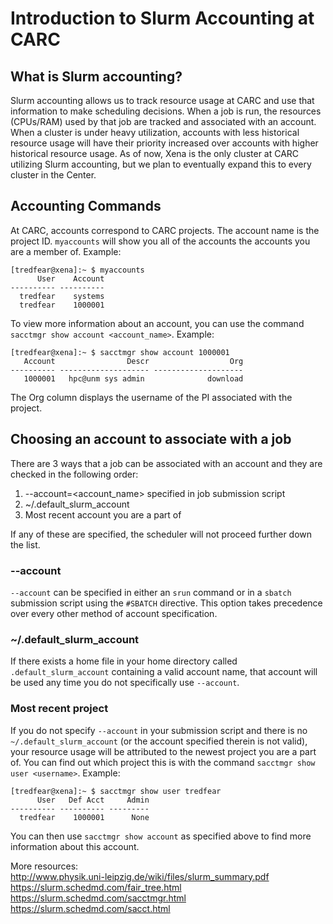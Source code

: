 # Introduction to Slurm Accounting at CARC

## What is Slurm accounting?

Slurm accounting allows us to track resource usage at CARC and use that information to make scheduling decisions. When a job is run, the resources (CPUs/RAM) used by that job are tracked and associated with an account. When a cluster is under heavy utilization, accounts with less historical resource usage will have their priority increased over accounts with higher historical resource usage. As of now, Xena is the only cluster at CARC utilizing Slurm accounting, but we plan to eventually expand this to every cluster in the Center.

## Accounting Commands
At CARC, accounts correspond to CARC projects. The account name is the project ID. `myaccounts` will show you all of the accounts the accounts you are a member of. Example:

```
[tredfear@xena]:~ $ myaccounts
      User    Account
---------- ----------
  tredfear    systems
  tredfear    1000001
```

To view more information about an account, you can use the command `sacctmgr show account <account_name>`. Example:

```
[tredfear@xena]:~ $ sacctmgr show account 1000001
   Account                Descr                  Org
---------- -------------------- --------------------
   1000001   hpc@unm sys admin              download
```
The Org column displays the username of the PI associated with the project.

## Choosing an account to associate with a job
There are 3 ways that a job can be associated with an account and they are checked in the following order:
1. --account=<account_name> specified in job submission script
2. ~/.default_slurm_account
3. Most recent account you are a part of

If any of these are specified, the scheduler will not proceed further down the list.

### --account
`--account` can be specified in either an `srun` command or in a `sbatch` submission script using the `#SBATCH` directive. This option takes precedence over every other method of account specification.

### ~/.default_slurm_account
If there exists a home file in your home directory called `.default_slurm_account` containing a valid account name, that account will be used any time you do not specifically use `--account`.

### Most recent project
If you do not specify `--account` in your submission script and there is no `~/.default_slurm_account` (or the account specified therein is not valid), your resource usage will be attributed to the newest project you are a part of. You can find out which project this is with the command `sacctmgr show user <username>`. Example:

```
[tredfear@xena]:~ $ sacctmgr show user tredfear
      User   Def Acct     Admin
---------- ---------- ---------
  tredfear    1000001      None
```
You can then use `sacctmgr show account` as specified above to find more information about this account.

More resources:  
http://www.physik.uni-leipzig.de/wiki/files/slurm_summary.pdf  
https://slurm.schedmd.com/fair_tree.html  
https://slurm.schedmd.com/sacctmgr.html  
https://slurm.schedmd.com/sacct.html
